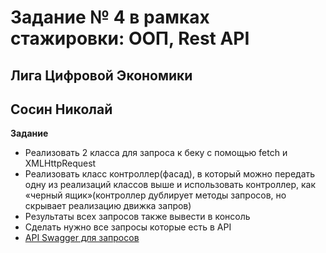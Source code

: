 # Задание № 4 в рамках стажировки: ООП, Rest API
## Лига Цифровой Экономики
## Сосин Николай

**Задание**

- Реализовать 2 класса для запроса к беку с помощью fetch и XMLHttpRequest
- Реализовать класс контроллер(фасад), в который можно передать одну из реализаций классов выше и использовать контроллер, как «черный ящик»(контроллер дублирует методы запросов, но скрывает реализацию движка запров)
- Результаты всех запросов также вывести в консоль
- Сделать нужно все запросы которые есть в API
- [API Swagger для запросов](https://app.swaggerhub.com/apis-docs/Renzi0n/TODO-SERVER/0.1#/)
